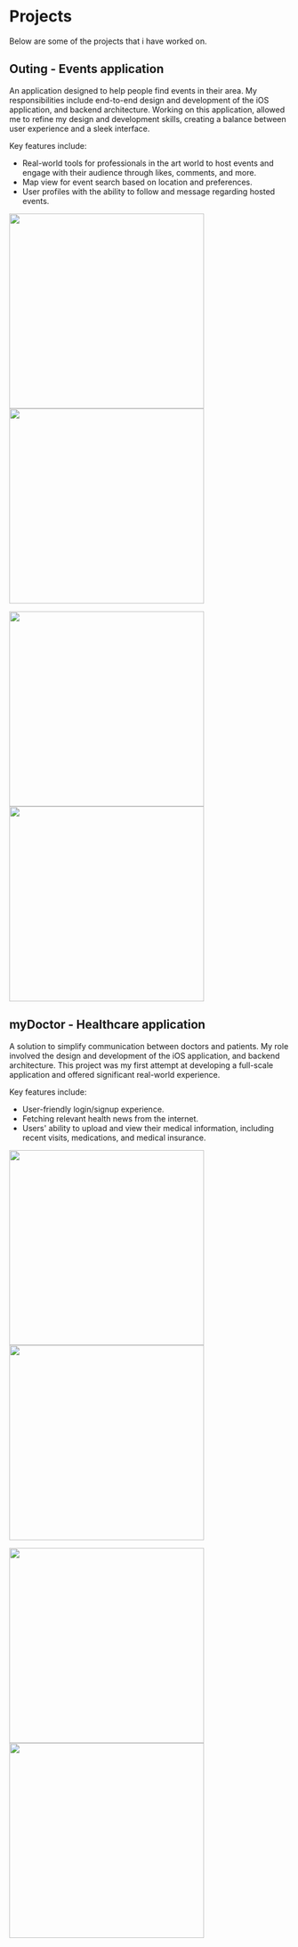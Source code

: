 # Projects

Below are some of the projects that i have worked on.

## Outing - Events application

An application designed to help people find events in their area. My responsibilities include end-to-end design and development of the iOS application, and backend architecture. Working on this application, allowed me to refine my design and development skills, creating a balance between user experience and a sleek interface.

Key features include:
* Real-world tools for professionals in the art world to host events and engage with their audience through likes, comments, and more.
* Map view for event search based on location and preferences.
* User profiles with the ability to follow and message regarding hosted events.

<p align="leading">
<img src="https://github.com/emanuelriosss/Projects/assets/60336781/0a9b1f3e-fee2-4dcc-a769-576d5955a895" width="350">
<img src="https://github.com/emanuelriosss/Projects/assets/60336781/2f906850-a6ae-4ef8-822e-81946c40b13c" width="350">
</p>

<p align="leading">
<img src="https://github.com/emanuelriosss/Projects/assets/60336781/ce589cad-a050-4965-9ee9-72228e9b49cf" width="350">
<img src="https://github.com/emanuelriosss/Projects/assets/60336781/a7cabdac-b0c5-4f92-af35-e5d6d360e13d" width="350">
</p>

## myDoctor - Healthcare application

A solution to simplify communication between doctors and patients. My role involved the design and development of the iOS application, and backend architecture. This project was my first attempt at developing a full-scale application and offered significant real-world experience. 

Key features include:
* User-friendly login/signup experience.
* Fetching relevant health news from the internet.
* Users' ability to upload and view their medical information, including recent visits, medications, and medical insurance.

<p align="leading">
<img src="https://github.com/emanuelriosss/Projects/assets/60336781/fb75b4bd-f75d-4140-8a92-0226402b9a04" width="350">
<img src="https://github.com/emanuelriosss/Projects/assets/60336781/f306719c-aa4d-41d3-9685-373af9609e2b" width="350">
</p>

<p align="leading">
<img src="https://github.com/emanuelriosss/Projects/assets/60336781/3555cb4c-3c14-43df-87b1-eb3007c73dba" width="350">
<img src="https://github.com/emanuelriosss/Projects/assets/60336781/d1fbfb1c-3fcd-4160-924f-9d7d7e535bdb" width="350">
</p>
